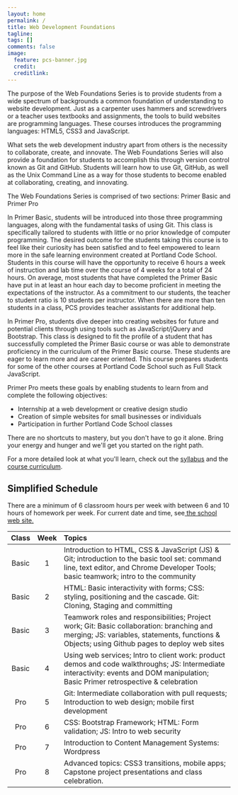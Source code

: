 ```yaml
---
layout: home
permalink: /
title: Web Development Foundations
tagline: 
tags: []
comments: false
image:
  feature: pcs-banner.jpg
  credit: 
  creditlink: 
---
```



The purpose of the Web Foundations Series is to provide students from a wide spectrum of backgrounds a common foundation of understanding to website development.   Just as a carpenter uses hammers and screwdrivers or a teacher uses textbooks and assignments, the tools to build websites are programming languages.  These courses introduces the programming languages: HTML5, CSS3 and JavaScript.  

What sets the web development industry apart from others is the necessity to collaborate, create, and innovate.  The Web Foundations Series will also provide a foundation for students to accomplish this through version control known as Git and GitHub. Students will learn how to use Git, GitHub, as well as the Unix Command Line as a way for those students to become enabled at collaborating, creating, and innovating.

The Web Foundations Series is comprised of two sections: Primer Basic and Primer Pro

<!-- Which course is right for you?  Check out these assessments.  The results will be emailed to you: [Primer Basic Assessement](https://docs.google.com/forms/d/1pOGay_xqWzUetgyVlmnEY_f8SWY3ZPXDoJmGVn0lrIs/viewform?embedded=true) and [Primer Pro Assessment](https://docs.google.com/forms/d/1v1T1i0eQ9t_RocYNhI2QWeT9OlqB1No6XL-dcf0cwNs/viewform?embedded=true) -->


In Primer Basic, students will be introduced into those three programming languages, along with the fundamental tasks of using Git.  This class is specifically tailored to students with little or no prior knowledge of computer programming.  The desired outcome for the students taking this course is to feel like their curiosity has been satisfied and to feel empowered to learn more in the safe learning environment created at Portland Code School.  Students in this course will have the opportunity to receive 6 hours a week of instruction and lab time over the course of 4 weeks for a total of 24 hours.  On average, most students that have completed the Primer Basic have put in at least an hour each day to become proficient in meeting the expectations of the instructor.  As a commitment to our students, the teacher to student ratio is 10 students per instructor.  When there are more than ten students in a class, PCS provides teacher assistants for additional help.

In Primer Pro, students dive deeper into creating websites for future and potential clients  through using tools such as JavaScript/jQuery and Bootstrap.  This class is designed to fit the profile of a student that has successfully completed the Primer Basic course or was able to demonstrate proficiency in the curriculum of the Primer Basic course.  These students are eager to learn more and are career oriented.  This course prepares students for some of the other courses at Portland Code School such as Full Stack JavaScript.

Primer Pro meets these goals by enabling students to learn from and complete  the following objectives:

* Internship at a web development or creative design studio
* Creation of simple websites for small businesses or individuals
* Participation in further Portland Code School classes
 

There are no shortcuts to mastery, but you don't have to go it alone. Bring your energy and hunger and we'll get you started on the right path.

For a more detailed look at what you'll learn, check out the [syllabus](syllabus) and the [course curriculum](course).


Simplified Schedule
-------------------
There are a minimum of 6 classroom hours per week with between 6 and 10 hours of homework per week. For current date and time, see[ the school web site.](http://www.portlandcodeschool.com/webdevelopmentprimer/ "Link to web foundation series pages on main school web site")

| Class | Week | Topics                                                                                                                                                                                           |
|:---------:|:----:|:--------------------------------------------------------------------------------|
|    Basic |   1  | Introduction to HTML, CSS & JavaScript (JS) & Git; introduction to the basic tool set: command line, text editor, and Chrome Developer Tools; basic teamwork; intro to the community |
|    Basic |   2  | HTML: Basic interactivity with forms; CSS: styling, positioning and the cascade. Git: Cloning, Staging and committing |
|    Basic |   3  | Teamwork roles and responsibilities; Project work; Git: Basic collaboration: branching and merging; JS: variables, statements, functions & Objects; using Github pages to deploy web sites                                                      |
|    Basic |   4  | Using web services; Intro to client work: product demos and code walkthroughs; JS: Intermediate interactivity: events and DOM manipulation; Basic Primer retrospective & celebration |                                                                                             |
| Pro |   5  | Git: Intermediate collaboration with pull requests; Introduction to web design; mobile first development |
| Pro |   6  | CSS: Bootstrap Framework; HTML: Form validation; JS: Intro to web security|
| Pro |   7  | Introduction to Content Management Systems: Wordpress|
| Pro |   8  | Advanced topics: CSS3 transitions, mobile apps; Capstone project presentations and class celebration. |


